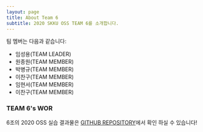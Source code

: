 ```yaml
---
layout: page
title: About Team 6
subtitle: 2020 SKKU OSS TEAM 6를 소개합니다. 
---
```


팀 멤버는 다음과 같습니다:

- 임성용(TEAM LEADER) 
- 원종원(TEAM MEMBER)
- 박병규(TEAM MEMBER)
- 이찬구(TEAM MEMBER)
- 임현서(TEAM MEMBER)
- 이찬구(TEAM MEMBER)

### TEAM 6's WOR

6조의 2020 OSS 실습 결과물은 [GITHUB REPOSITORY](https://github.com/20-2-SKKU-OSS/2020-2-OSS-6-Project)에서 확인 하실 수 있습니다!

